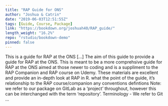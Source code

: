 ```yaml
---
title: "RAP Guide for ONS"
author: "Joshua & Catrin"
date: "2019-06-03T12:51:55Z"
tags: [Guide, Course, Package]
link: "https://bookdown.org/joshuah40/RAP_guide/"
length_weight: "16.2%"
repo: "rstudio/bookdown-demo"
pinned: false
---
```


This is a guide for RAP at the ONS [...] The aim of this guide to provide a guide for RAP at the ONS. This is meant to be a more comprehsive guide for RAP at the ONS aimed at those newer to coding and is a suppliment to the RAP Companion and RAP course on Udemy. These materials are excellent and provide an in-depth look at RAP in R. what the point of the guide, it’s relationship to the RAP course/companion any conventions defintions Note: we refer to our package on GitLab as a ‘project’ throughout, however this can be interchanged with the term ‘repository’. Terminology - We refer to Git ...
